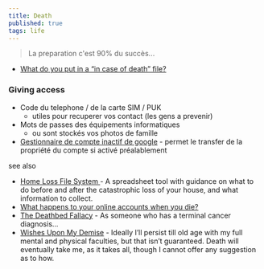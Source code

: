 ```yaml
---
title: Death
published: true
tags: life
---
```

> La preparation c'est 90% du succès...

- [What do you put in a “in case of death” file?](https://news.ycombinator.com/item?id=36364182)


### Giving access
- Code du telephone / de la carte SIM / PUK
	- utiles pour recuperer vos contact (les gens a prevenir)
- Mots de passes des équipements informatiques
	- ou sont stockés vos photos de famille
- [ Gestionnaire de compte inactif de google](https://chatgpt.com/share/687cb66d-1b34-800d-9263-d98102fe9906) - permet le transfer de la propriété du compte si activé préalablement

see also
- [Home Loss File System ](https://news.ycombinator.com/item?id=42700997) - A spreadsheet tool with guidance on what to do before and after the catastrophic loss of your house, and what information to collect.
- [What happens to your online accounts when you die?](https://news.ycombinator.com/item?id=42991112)
- [The Deathbed Fallacy](https://news.ycombinator.com/item?id=43946703) - As someone who has a terminal cancer diagnosis...
- [Wishes Upon My Demise](https://vale.rocks/posts/regarding-my-death) - Ideally I’ll persist till old age with my full mental and physical faculties, but that isn’t guaranteed. Death will eventually take me, as it takes all, though I cannot offer any suggestion as to how.